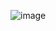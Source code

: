 ![image](https://cloud.githubusercontent.com/assets/25205429/23182581/ab519ba2-f83e-11e6-8c7b-adb7cbc199a9.PNG)
